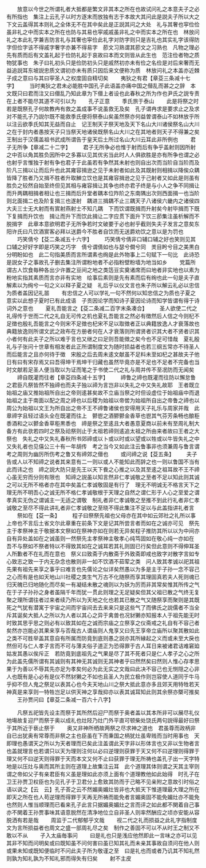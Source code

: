<!-- { "loadSidebar": true } -->
　　放意以今世之所谓礼者大抵都是繁文非其本之所在也故试问礼之本意夫子之必有所指也　集注上云孔子以时方逐末而放独有志于本故大其问此是説夫子所以大之下文云盖得其本则礼之全体无不在其中矣此是正説其问之大处　礼与其奢也寜俭俭虽非礼之中而实本之所在也防与其易也寜戚戚虽非礼之中而实本之所在也　林放问礼之本此礼字兼吉防言礼与其奢也寜俭此礼字对防字则只是吉礼也其实礼字该得防字但俭字该不得戚字奢字亦兼不得易字　莭文习熟谓其莭文之习熟也　凡物之理必先有质而后有文盖礼起于俭防礼起于哀故曰本而文则皆从此生也　范注俭者物之质物犹事也　朱子曰礼初头只是俭防初头只是戚然初亦未有俭之名俭是对后来奢而无益追説耳东坡説忠质文谓初亦未有质只因后来文便称为质　林放问礼之本盖亦近棘子成之意曰与其曰寜圣人之权度固自精切矣
　　夷狄之有君【章芟三条减十七字】
　　当时夷狄之君未必能胜中国孔子此语盖亦痛中国之僣乱而甚之之辞　本文既只曰君而注又曰僣乱乃知此章为下僣上者设也此春秋之所为作也尹氏之説专责在上者不能尽其道不可引以为
　　孔子正意
　　季氏旅于泰山
　　此是将祭之时若是既祭孔子何故教冉有救之盖成事不说虽救无及矣　孔子谓冉求是要求止之及求对不能孔子乃説尔既不能救季氏便将祭泰山矣虽然祭亦何益曽谓泰山不如林放乎所以注云欲季氏知其无益而自止　记王制天子祭天地及天下名山大川诸侯祭名山大川之在于封内者愚按天子只当祭天地诸侯既祭名山大川之在其地者则天子不得兼之矣王制出于汉儒盖祖书武成所谓告于皇天后土所过名山大川云耳此非所例也
　　君子无所争【章减二十二字】
　　君子无所争必也惟于射而后有争乎盖射则因所射之中否以角其胜负因所中之多寡以见其优劣当此时人人俱欲胜是亦有所争也谓之必也射乎言惟独于射有争也君子于此虽若有争然其未射也则自出次而当阶自当阶而及阶凡三揖以让而后升也此其雍容揖逊之见于未射者如此及其既射则相揖以降俟众耦皆降了胜者乃又揖不胜者升取觯立饮也是其雍容揖逊之见于己射者又如此是则虽有胜负之较然自始至终但见其相与雍容揖让其争也终亦君子终是与小人之争不同揖让而升两耦相揖者相让也三揖而后升堂者耦本位阼阶之东南隅出次则西面揖一也当阶则北面揖二也及阶复揖三也遂射　耦进三揖耦不止三耦天子八诸侯六畿内之诸侯四大夫三士无大射而有賔射燕射士不知几耦　下而饮谓既揖而升射矣今射毕揖而下既下复揖而升饮也　揖让而升下而饮此揖让二字应贯下面升下饮三莭集注虽析解而不脱揖字　此章本意欲明君子无所争若时文破要于必也射乎截则失夫子发言之意矣东阳许氏曰凡饮酒賔客必拜以送爵今不胜者自饮而无送爵劝饮之意以是为罚也
　　巧笑倩兮【芟二条减五十六字】
　　巧笑倩兮倩非口辅口辅之好也笑则见其口辅之好好字即是巧笑之巧字　倩兮谓倩如也与瑟兮僴兮同　羙目盻兮目之美黒白分明盼如也　此二句指美质而言所谓素也绚是此外物事上二句赋下一句比　此诗恐是説女子之事故孔子删去集注所谓粉地者不必指粉壁粉墙为地当如乡
　　党篇所谓古人饮食毎种各出少许置之豆间之地之类笾豆实奠诸席而曰地者非实地也以素为粉地实指其素质而言亦非有实地　绘事后素则是先有素而后有绚也此一句是夫子直解素以为绚兮一句之义以释子夏之疑　礼后乎以仪文言也朱子所以解云礼必以忠信为质者盖因记礼噐
　　有忠信之人可以学礼一句不然何以知忠信之为质也子夏之意实以此想子夏时已有此成语　子贡因论学而知诗子夏因论诗而知学皆谓有得于诗词外之意也
　　夏礼吾能言之【芟二条减二百字末条凑合】
　　圣人欲使二代之礼得传于世而二代之礼自无可传之机也夏礼吾能言之然必有徴然后人信之今则杞不足徴也殷礼吾能言之今则宋不足徴也杞宋不足以取徴者正以典籍放逸人才衰落故也典籍放逸则所谓文武之政布在方册者何在人才衰落则所谓贤者识其大者不贤者识其小者何有此夫子之所以难于言也又继之曰足则吾能徴之矣今也不足可惜哉　夏礼殷礼与子张问十世章有相发者此正所谓制度文为随时损益者也若三纲五常亦不待圣人而后能言之且亦何待于徴　宋殷之后去周未逺文献虽不足料未至如杞之甚故夫子他日有曰有宋存焉又曰吾得坤干焉坤干归藏也虽然毕竟亦是不足也不足者不完备也当时文献若足圣人便当取以为证而笔之于书使二代之礼与周并传不至冺防而无闻矣
　　禘自既灌而往者【章芟四条减十五字】
　　禘鲁之禘也既灌而往防以懈怠鲁之君臣凡祭皆然不独禘也而夫子独以禘为言岂非以失礼之中又失礼故耶　王者既立始祖之庙又推始祖所自出之帝则逺甚矣故不立庙当祭之时但设虚位于始祖庙中而退始祖之主于南面以配之周之禘也以后稷为始祖以帝喾为始祖所自出之帝鲁之禘也以周公为始祖以文王为所自出之帝不王不禘鲁诸侯也安得用天子礼乐与周家并哉　此章禘字且轻过语头全在既灌而往上　鬰鬯之酒鬰鬰金香草也鬯其气芬芳条畅也酿秬黍酒和之以鬰金香草秬黒黍也　禘是祭之至逺且大者愚意夏商以前未有至周礼制大备方有此欤若四时之祭及祫祭则止于太祖若禘则逺追太祖之所由来者故曰王者之大祭也　失礼之中又失礼春秋所书郊禘或以卜或以时或以望或以牲或以牛皆失礼之中又失礼者也见僖公三十有一年胡传　考之当今又如此注云鲁事非也须兼周与鲁言谓考之周则为幽厉所伤考之鲁又有禘郊之僣也
　　或问禘之说【芟五条】
　　夫子告或人以不知禘之说者其来意有二一则以或人不能知此而辞之也一则以鲁国不当有此而讳之也　禘之説大防只是先王以天下飬之心推之以及其至逺之祖耳故不王不禘心虽无穷而分则有限也　知禘之説虽以知言然非仁孝诚敬之至者不足以知此则其诚之可以无所不格者亦在其中矣盖仁孝诚敬固是有行了　理无不明诚无不格言天下之理无所不明吾心之诚无所不格仁孝诚敬根于天理之自然之谓仁形于人心之至爱之谓孝真实无伪之谓诚主一无适之谓敬　制礼者非仁孝诚敬之至推不到此行礼者非仁孝诚敬之至尽不得此讲礼者非仁孝诚敬之至晓不得此集注不足以与此盖指讲礼者言
　　祭如在【芟一条】
　　程子曰祭祭先祖也父母亦在其中如云郊社之礼所以事上帝也不言后土省文尔此章重在前条下文是记其所尝言者而如在之诚亦可见　祭先主于孝祭神主于敬据本文祭如在祭神亦如在则若无异矣程子推防其所以以为中间亦自有异处盖如在之诚虽则一然祭先主孝祭神主敬孝心纯笃固如在敬心纯一亦如在　吾不与祭如不祭者特以不得致其如在之诚耳若其礼则固已行矣但此意则不得伸耳圣人所歉者不在礼而在意也　祭义曰致斋于内散斋于外致斋即戒也致字对散字言如专心致志之致一于内无杂念也散则非一如不饮酒不茹荤之类　问人致其孝诚以祀其祖先果有祖先来享之事乎曰难言也先儒论之似详矣然愚以为多是主于子孙一念不容己之心而有是也如天地山川社稷之类生气万古不化随祭而享其理固真若夫人死则魂已归天魄已归地随化而尽矣一有凝结未散之魂则以为妖为厉而非其常矣惟其所传之气在于子子孙孙之身者虽隔千年而犹一贯此则理之无足疑矣但其父祖已散之气终无复聚之理所谓往者过来者续乃所以为天地之化也若其已散之气又随祭享而聚则是其既死之气犹有潜寓于宇宙之间而宇宙间去去来来只是这些气了而佛氏之説儒者不当全斥其诞矣大抵人之所以为人者以其心之异于禽兽也况豺獭亦知报本人于祖先能无时时致其思乎思之则必有以致其如在之诚而宗庙之立祭享之仪斋戒之礼自有不容己者矣然亦岂能必其果来享与否哉古人谓庙则人鬼享又曰先王享帝立庙所以聚其散如此之类不可胜举盖其意自有所属而防竟到底则愚之説亦其所縁起之义而或未至大戾也然但可与仁人孝子言而不可与薄夫俗子道正为恐得罪于古人耳日来被诸君诘难窘廹姑发其愚以俟斥正　若防竟到底祖先之气果是尽了其不死者只是仁人孝子之心之所为此盖先儒所谓有其诚则有其神无其诚则无其神者乎曰然然矣曰然则人惟心存孝思果于为善以不辱其先亦足为孝矣何必为此无实之文哉曰此决不容己也无恻隠之心非人也既有是心必有是仪不然豺獭之不如也且圣人为民立极作则岂容使人道同于牛马乎抑不但人鬼之祭足以表其心也今夫天地山川之祭大抵此意亦多且郊天用特牲若天神真是来享则一特牲岂足以供天神之享哉抑亦以表其诚耳知此则其余祭亦槩可推矣
　　王孙贾问曰【章芟二条减一百六十八字】

　　凡祭五祀皆先设主而祭于其所然后迎尸而祭于奥者盖以其本所非可以展尽礼仪地塲故复迎尸而祭于奥以成礼也灶陉乃灶门外平直可顿柴处饶氏两句説得最好曰祭于其所近于亵止祭于
　　奥又非神所栖故两祭之尽求神之道也　君虽尊而政柄非自已出犹奥有常尊而非祭之主也臣虽在下而秉国之柄犹灶虽卑贱而当时用事也　天即理也愚谓天之所以为天者理而已矣此注盖谓此天字非以形体言也又非以生物者言也盖就理言也若谓只以天为理则注何以必曰逆理则获罪于天又何不曰逆理则得罪于理又何不曰逆天则得罪于天而本文又何不止曰获罪于理无所祷也盖孔子出一天字特地是以压灶与奥而其所主则在道理上故集注云耳　此个道理其体则谓之天其主宰则谓之帝如父子有亲君臣有义虽是理如此亦须上面有个道理教他如此始得　时孔子在卫王孙贾卫权臣也为见孔子于卫君分上愈致其防而于己略不见亲附之意故引时俗之语以讽之【云　云】孔子荅之云不然媚奥媚灶皆非也大抵天下惟道理最大理之所在即天之所在也人苟逆理而得罪于天再无所祷而能免者言媚奥固不能免媚灶亦不能免也然则人惟当顺理而已看来孔子此言只据媚奥媚灶之言而评之如此都不関着自己事亦不関着王孙贾事味其语意脱然在清净地位立自非圣人则率然酬应之顷亦安能从容脱洒有若是哉
　　周监于二代郁郁乎文哉
　　视二代之礼而损益之此礼字指制度文为言所损益者也周文之盛一部周礼尽之矣　制作之善固不可以不从时王之制又不敢以不从
　　子入太庙毎事问
　　曰是礼也只是浅应他然即此一言味之亦可以见其非不知而问明矣或曰既知虽不问何害曰虽已知其礼而未亲其事故自须问在他人则或果未知或既知便临时不问此夫子所为敬谨之至　曰是礼也而或者乃讥其不知礼然则孰为知礼孰为不知礼邪而得失有归矣
　　射不主皮
